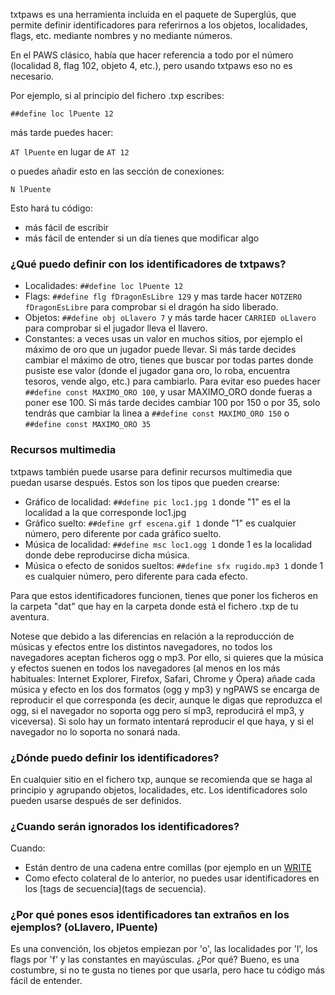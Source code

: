 txtpaws es una herramienta incluida en el paquete de Superglús, que permite definir identificadores para referirnos a los objetos, localidades, flags, etc. mediante nombres y no mediante números.

En el PAWS clásico, había que hacer referencia a todo por el número (localidad 8, flag 102, objeto 4, etc.), pero usando txtpaws eso no es necesario.

Por ejemplo, si al principio del fichero .txp escribes:

`##define loc lPuente 12`

más tarde puedes hacer:

`AT lPuente` en lugar de  `AT 12`

o puedes añadir esto en las sección de conexiones:

`N lPuente`

Esto hará tu código:

* más fácil de escribir
* más fácil de entender si un día tienes que modificar algo

### ¿Qué puedo definir con los identificadores de txtpaws?

* Localidades: `##define loc lPuente 12`
* Flags: `##define flg fDragonEsLibre 129`  y mas tarde hacer `NOTZERO fDragonEsLibre` para comprobar si el dragón ha sido liberado.
* Objetos: `##define obj oLlavero 7` y más tarde hacer `CARRIED oLlavero`  para comprobar si el jugador lleva el llavero.
* Constantes: a veces usas un valor en muchos sitios, por ejemplo el máximo de oro que un jugador puede llevar. Si más tarde decides cambiar el máximo de otro, tienes que buscar por todas partes donde pusiste ese valor (donde el jugador gana oro, lo roba, encuentra tesoros, vende algo, etc.) para cambiarlo. Para evitar eso puedes hacer `##define const MAXIMO_ORO 100`, y usar MAXIMO_ORO donde fueras a poner ese 100. Si más tarde decides cambiar 100 por 150 o por 35, solo tendrás que cambiar la linea a `##define const MAXIMO_ORO 150` o `##define const MAXIMO_ORO 35`

### Recursos multimedia

txtpaws también puede usarse para definir recursos multimedia que puedan usarse después. Estos son los tipos que pueden crearse:

* Gráfico de localidad: `##define pic loc1.jpg 1` donde "1" es el la localidad a la que corresponde loc1.jpg
* Gráfico suelto: `##define grf escena.gif 1` donde "1" es cualquier número, pero diferente por cada gráfico suelto.
* Música de localidad: `##define msc loc1.ogg 1` donde 1 es la localidad donde debe reproducirse dicha música.
* Música o efecto de sonidos sueltos: `##define sfx rugido.mp3 1` donde 1 es cualquier número, pero diferente para cada efecto.

Para que estos identificadores funcionen, tienes que poner los ficheros en la carpeta "dat" que hay en la carpeta donde está el fichero .txp de tu aventura.

Notese que debido a las diferencias en relación a la reproducción de músicas y efectos entre los distintos navegadores, no todos los navegadores aceptan ficheros ogg o mp3. Por ello, si quieres que la música y efectos suenen en todos los navegadores (al menos en los más habituales: Internet Explorer, Firefox, Safari, Chrome y Ópera) añade cada música y efecto en los dos formatos (ogg y mp3) y ngPAWS se encarga de reproducir el que corresponda (es decir, aunque le digas que reproduzca el ogg, si el navegador no soporta ogg pero sí mp3, reproducirá el mp3, y viceversa). Si solo hay un formato intentará reproducir el que haya, y si el navegador no lo soporta no sonará nada.

### ¿Dónde puedo definir los identificadores?

En cualquier sitio en el fichero txp, aunque se recomienda que se haga al principio y agrupando objetos, localidades, etc. Los identificadores solo pueden usarse después de ser definidos.

### ¿Cuando serán ignorados los identificadores?

Cuando:

* Están dentro de una cadena entre comillas (por ejemplo en un [WRITE](WRITE_ES)
* Como efecto colateral de lo anterior, no puedes usar identificadores en los [tags de secuencia](tags de secuencia).

### ¿Por qué pones esos identificadores tan extraños en los ejemplos? (oLlavero, lPuente)

Es una convención, los objetos empiezan por 'o', las localidades por 'l', los flags por 'f' y las constantes en mayúsculas. ¿Por qué? Bueno, es una costumbre, si no te gusta no tienes por que usarla, pero hace tu código más fácil de entender.
